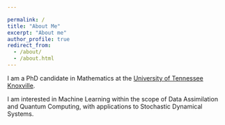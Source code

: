 ```yaml
---

permalink: /
title: "About Me"
excerpt: "About me"
author_profile: true
redirect_from: 
  - /about/
  - /about.html
---
```



I am a PhD candidate in Mathematics at the [University of Tennessee Knoxville](https://www.math.utk.edu). 

I am interested in Machine Learning within the scope of Data Assimilation and Quantum Computing, with applications to Stochastic Dynamical Systems. 

